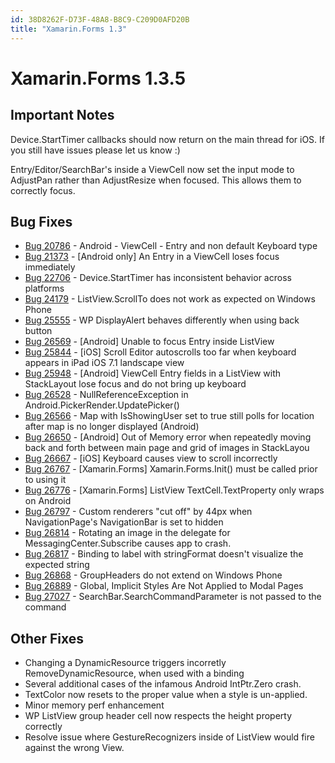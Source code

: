 ```yaml
---
id: 38D8262F-D73F-48A8-B8C9-C209D0AFD20B
title: "Xamarin.Forms 1.3"
---
```


# Xamarin.Forms 1.3.5

## Important Notes ##

Device.StartTimer callbacks should now return on the main thread for iOS. If you still have issues please let us know :)

Entry/Editor/SearchBar's inside a ViewCell now set the input mode to AdjustPan rather than AdjustResize when focused. This allows them to correctly focus.


## Bug Fixes ##

- [Bug 20786](https://bugzilla.xamarin.com/show_bug.cgi?id=20786) - Android - ViewCell - Entry and non default Keyboard type
- [Bug 21373](https://bugzilla.xamarin.com/show_bug.cgi?id=21373) - [Android only] An Entry in a ViewCell loses focus immediately
- [Bug 22706](https://bugzilla.xamarin.com/show_bug.cgi?id=22706) - Device.StartTimer has inconsistent behavior across platforms
- [Bug 24179](https://bugzilla.xamarin.com/show_bug.cgi?id=24179) - ListView.ScrollTo does not work as expected on Windows Phone
- [Bug 25555](https://bugzilla.xamarin.com/show_bug.cgi?id=25555) - WP DisplayAlert behaves differently when using back button
- [Bug 26569](https://bugzilla.xamarin.com/show_bug.cgi?id=25659) - [Android] Unable to focus Entry inside ListView
- [Bug 25844](https://bugzilla.xamarin.com/show_bug.cgi?id=25844) - [iOS] Scroll Editor autoscrolls too far when keyboard appears in iPad iOS 7.1 landscape view
- [Bug 25948](https://bugzilla.xamarin.com/show_bug.cgi?id=25948) - [Android] ViewCell Entry fields in a ListView with StackLayout lose focus and do not bring up keyboard
- [Bug 26528](https://bugzilla.xamarin.com/show_bug.cgi?id=26528) - NullReferenceException in Android.PickerRender.UpdatePicker()
- [Bug 26566](https://bugzilla.xamarin.com/show_bug.cgi?id=26566) - Map with IsShowingUser set to true still polls for location after map is no longer displayed (Android)
- [Bug 26650](https://bugzilla.xamarin.com/show_bug.cgi?id=26650) - [Android] Out of Memory error when repeatedly moving back and forth between main page and grid of images in StackLayou
- [Bug 26667](https://bugzilla.xamarin.com/show_bug.cgi?id=26667) - [iOS] Keyboard causes view to scroll incorrectly
- [Bug 26767](https://bugzilla.xamarin.com/show_bug.cgi?id=26767) - [Xamarin.Forms] Xamarin.Forms.Init() must be called prior to using it
- [Bug 26776](https://bugzilla.xamarin.com/show_bug.cgi?id=26776) - [Xamarin.Forms] ListView TextCell.TextProperty only wraps on Android
- [Bug 26797](https://bugzilla.xamarin.com/show_bug.cgi?id=26797) - Custom renderers "cut off" by 44px when NavigationPage's NavigationBar is set to hidden
- [Bug 26814](https://bugzilla.xamarin.com/show_bug.cgi?id=26814) - Rotating an image in the delegate for MessagingCenter.Subscribe causes app to crash.
- [Bug 26817](https://bugzilla.xamarin.com/show_bug.cgi?id=26817) - Binding to label with stringFormat doesn't visualize the expected string
- [Bug 26868](https://bugzilla.xamarin.com/show_bug.cgi?id=26868) - GroupHeaders do not extend on Windows Phone
- [Bug 26889](https://bugzilla.xamarin.com/show_bug.cgi?id=26889) - Global, Implicit Styles Are Not Applied to Modal Pages
- [Bug 27027](https://bugzilla.xamarin.com/show_bug.cgi?id=27027) - SearchBar.SearchCommandParameter is not passed to the command

## Other Fixes ##

- Changing a DynamicResource triggers incorretly RemoveDynamicResource, when used with a binding
- Several additional cases of the infamous Android IntPtr.Zero crash.
- TextColor now resets to the proper value when a style is un-applied.
- Minor memory perf enhancement 
- WP ListView group header cell now respects the height property correctly
- Resolve issue where GestureRecognizers inside of ListView would fire against the wrong View.
